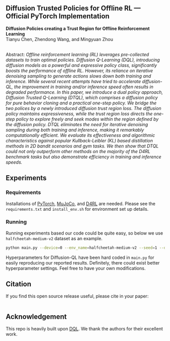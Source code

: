## Diffusion Trusted Policies for Offline RL &mdash; Official PyTorch Implementation

**Diffusion Policies creating a Trust Region for Offline Reinforcement Learning**<br>
Tianyu Chen, Zhendong Wang, and Mingyuan Zhou <br> 
<br>

Abstract: *Offline reinforcement learning (RL) leverages pre-collected 
datasets to train optimal policies. Diffusion Q-Learning (DQL), introducing 
diffusion models as a powerful and expressive policy class, significantly 
boosts the performance of offline RL. However, its reliance on iterative 
denoising sampling to generate actions slows down both training and 
inference. While several recent attempts have tried to accelerate 
diffusion-QL, the improvement in training and/or inference speed often 
results in degraded performance. In this paper, we introduce a dual 
policy approach, Diffusion Trusted Q-Learning (DTQL), which comprises a 
diffusion policy for pure behavior cloning and a practical one-step policy. 
We bridge the two polices by a newly introduced diffusion trust region 
loss. The diffusion policy maintains expressiveness, while the trust 
region loss directs the one-step policy to explore freely and seek 
modes within the region defined by the diffusion policy. DTQL 
eliminates the need for iterative denoising sampling during both training 
and inference, making it remarkably computationally efficient. We 
evaluate its effectiveness and algorithmic characteristics against 
popular Kullback-Leibler (KL) based distillation methods in 2D bandit 
scenarios and gym tasks. We then show that DTQL could not only outperform 
other methods on the majority of the D4RL benchmark tasks but also 
demonstrate efficiency in training and inference speeds.*

## Experiments

### Requirements
Installations of [PyTorch](https://pytorch.org/), [MuJoCo](https://github.com/deepmind/mujoco), and [D4RL](https://github.com/Farama-Foundation/D4RL) are needed. Please see the ``requirements.txt`` and ``install_env.sh`` for environment set up details.

### Running
Running experiments based our code could be quite easy, so below we use `halfcheetah-medium-v2` dataset as an example. 

```.bash
python main.py --device=0 --env_name=halfcheetah-medium-v2 --seed=1 --dir=results
```

Hyperparameters for Diffusion-QL have been hard coded in `main.py` for easily reproducing our reported results. 
Definitely, there could exist better hyperparameter settings. Feel free to have your own modifications. 

## Citation

If you find this open source release useful, please cite in your paper:
```

```

## Acknowledgement
This repo is heavily built upon [DQL](https://github.com/Zhendong-Wang/Diffusion-Policies-for-Offline-RL). We thank the authors for their excellent work.